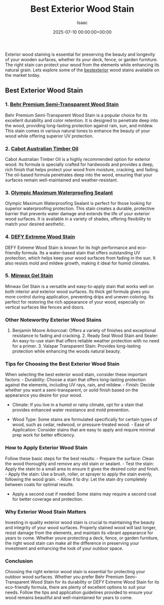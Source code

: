 ﻿---
title: Best Exterior Wood Stain
description: Exterior wood staining is essential for preserving the beauty and longevity of your wooden surfaces, whether its your deck, fence, or garden furniture.
slug: /best-exterior-wood-stain/
date: 2025-07-10 00:00:00+00:00
lastmod: 2025-07-10 00:00:00+03:00
author: Isaac
categories:

- Guide
tags:

- guide

- best

- exterior
layout: post
---

Exterior wood staining is essential for preserving the beauty and longevity of your wooden surfaces, whether its your deck, fence, or garden furniture. The right stain can protect your wood from the elements while enhancing its natural grain. Lets explore some of the [best](https://pestpolicy.com/best-acrylic-paint-for-wood/)[exterior](https://pestpolicy.com/best-exterior-paint-to-prevent-mold/) wood stains available on the market today.

##  Best Exterior Wood Stain

### 1. [Behr Premium Semi-Transparent Wood Stain](https://www.amazon.com/dp/B00Z4RRUBI?tag=p-policy-20)

Behr Premium Semi-Transparent Wood Stain is a popular choice for its excellent durability and color retention. It is designed to penetrate deep into the wood, providing long-lasting protection against rain, sun, and mildew. This stain comes in various natural tones to enhance the beauty of your wood while offering superior UV protection.

### 2. [Cabot Australian Timber Oil](https://www.amazon.com/dp/B003X39W3I?tag=p-policy-20)

Cabot Australian Timber Oil is a highly recommended option for exterior wood. Its formula is specially crafted for hardwoods and provides a deep, rich finish that helps protect your wood from moisture, cracking, and fading. The oil-based formula penetrates deep into the wood, ensuring that your surfaces remain well-maintained and weather-resistant.

### 3. [Olympic Maximum Waterproofing Sealant](https://www.amazon.com/dp/B000H0XVFQ?tag=p-policy-20)

Olympic Maximum Waterproofing Sealant is perfect for those looking for superior waterproofing protection. This stain creates a durable, protective barrier that prevents water damage and extends the life of your exterior wood surfaces. It is available in a variety of shades, offering flexibility to match your desired aesthetic.

### 4. [DEFY Extreme Wood Stain](https://www.amazon.com/dp/B0015C97D4?tag=p-policy-20)

DEFY Extreme Wood Stain is known for its high performance and eco-friendly formula. Its a water-based stain that offers outstanding UV protection, which helps keep your wood surfaces from fading in the sun. It also resists mold and mildew growth, making it ideal for humid climates.

### 5. [Minwax Gel Stain](https://www.amazon.com/dp/B002ONZ5RU?tag=p-policy-20)

Minwax Gel Stain is a versatile and easy-to-apply stain that works well on both interior and exterior wood surfaces. Its thick gel formula gives you more control during application, preventing drips and uneven coloring. Its perfect for restoring the rich appearance of your wood, especially on vertical surfaces like fences and doors.

###  Other Noteworthy Exterior Wood Stains

1. Benjamin Moore Arborcoat: Offers a variety of finishes and exceptional resistance to fading and cracking. 2. Ready Seal Wood Stain and Sealer: An easy-to-use stain that offers reliable weather protection with no need for a primer. 3. Valspar Transparent Stain: Provides long-lasting protection while enhancing the woods natural beauty.

###  Tips for Choosing the Best Exterior Wood Stain

When selecting the best exterior wood stain, consider these important factors: - Durability: Choose a stain that offers long-lasting protection against the elements, including UV rays, rain, and mildew. - Finish: Decide whether you want a semi-transparent, or solid finish based on the appearance you desire for your wood.

- Climate: If you live in a humid or rainy climate, opt for a stain that provides enhanced water resistance and mold prevention.

- Wood Type: Some stains are formulated specifically for certain types of wood, such as cedar, redwood, or pressure-treated wood. - Ease of Application: Consider stains that are easy to apply and require minimal prep work for better efficiency.

###  How to Apply Exterior Wood Stain

Follow these basic steps for the best results: - Prepare the surface: Clean the wood thoroughly and remove any old stain or sealant. - Test the stain: Apply the stain to a small area to ensure it gives the desired color and finish. - Apply the stain: Use a brush, roller, or sprayer to apply the stain evenly, following the wood grain. - Allow it to dry: Let the stain dry completely between coats for optimal results.

- Apply a second coat if needed: Some stains may require a second coat for better coverage and protection.

###  Why Exterior Wood Stain Matters

Investing in quality exterior wood stain is crucial to maintaining the beauty and integrity of your wood surfaces. Properly stained wood will last longer, resist damage from the elements, and maintain its vibrant appearance for years to come. Whether youre protecting a deck, fence, or garden furniture, the right wood stain can make all the difference in preserving your investment and enhancing the look of your outdoor space.

###  Conclusion

Choosing the right exterior wood stain is essential for protecting your outdoor wood surfaces. Whether you prefer Behr Premium Semi-Transparent Wood Stain for its durability or DEFY Extreme Wood Stain for its eco-friendly formula, there are plenty of excellent options to suit your needs. Follow the tips and application guidelines provided to ensure your wood remains beautiful and well-maintained for years to come.
